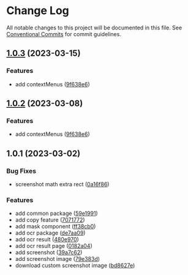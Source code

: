 # Change Log

All notable changes to this project will be documented in this file.
See [Conventional Commits](https://conventionalcommits.org) for commit guidelines.

## [1.0.3](https://github.com/zzzzzzzcccccc/chrome-plugins/compare/@chrome-plugin/common@1.0.1...@chrome-plugin/common@1.0.3) (2023-03-15)


### Features

* add contextMenus ([9f638e6](https://github.com/zzzzzzzcccccc/chrome-plugins/commit/9f638e6432a956246290b5cde6b10cc799894f1a))





## [1.0.2](https://github.com/zzzzzzzcccccc/chrome-plugins/compare/@chrome-plugin/common@1.0.1...@chrome-plugin/common@1.0.2) (2023-03-08)


### Features

* add contextMenus ([9f638e6](https://github.com/zzzzzzzcccccc/chrome-plugins/commit/9f638e6432a956246290b5cde6b10cc799894f1a))





## 1.0.1 (2023-03-02)


### Bug Fixes

* screenshot math extra rect ([0a16f86](https://github.com/zzzzzzzcccccc/chrome-plugins/commit/0a16f86dae275af1c5a6a9211cb15aaa9b68c569))


### Features

* add common package ([59e1991](https://github.com/zzzzzzzcccccc/chrome-plugins/commit/59e199180b3e26c85d89d20ad1fc8b09d6888234))
* add copy feature ([7071772](https://github.com/zzzzzzzcccccc/chrome-plugins/commit/7071772e09cb227a51fca7b37fb6cea6e20120c6))
* add mask component ([ff38cb0](https://github.com/zzzzzzzcccccc/chrome-plugins/commit/ff38cb0f4b013a0ea4e429aa61fd85861505bbe0))
* add ocr package ([de7aa09](https://github.com/zzzzzzzcccccc/chrome-plugins/commit/de7aa091212470d574df9dc88c13bd5f81a55738))
* add ocr result ([480e970](https://github.com/zzzzzzzcccccc/chrome-plugins/commit/480e970b1adc42f8d0409b30908b470153960ff4))
* add ocr result page ([0182a04](https://github.com/zzzzzzzcccccc/chrome-plugins/commit/0182a04972587a01338a065364e24e29b49da951))
* add screenshot ([39a7c62](https://github.com/zzzzzzzcccccc/chrome-plugins/commit/39a7c62738a0f74a3534ea4bc46dbeeb84be083b))
* add screenshot image ([79e383d](https://github.com/zzzzzzzcccccc/chrome-plugins/commit/79e383da15dc1c3c911a060b0afb151327ae0507))
* download custom screenshot image ([bd8627e](https://github.com/zzzzzzzcccccc/chrome-plugins/commit/bd8627e4fbf3580e3bf167346b8dd95f3c0f0f87))
